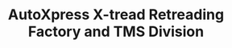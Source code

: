 ---
title: "AutoXpress X-tread Retreading Factory and TMS Division"
url: /nairobi/autoxpress-x-tread-retreading-factory-and-tms-division/
shop: Reifen
---